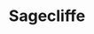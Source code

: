 ---
description: Me and some friends stayed at a hotel near The Gorge in central Washington for a weekend trip. This was also the weekend of the Aurora. I swear it was pure coincidence.
featured_image: 20240510-13.jpg
sort_by: Name # Exif.Date
sort_order: asc
title: Sagecliffe
type: gallery
weight: 3
tags: seattle
params:
  theme: dark
---
